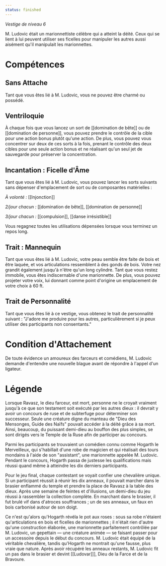 ```yaml
---
status: finished
---
```

*Vestige de niveau 6*

M. Ludovic était un marionnettiste célèbre qui a atteint la déité. Ceux qui se lient à lui peuvent utiliser ses ficelles pour manipuler les autres aussi aisément qu'il manipulait les marionnettes.

# Compétences

## Sans Attache
Tant que vous êtes lié à M. Ludovic, vous ne pouvez être charmé ou possédé.

## Ventriloquie
À chaque fois que vous lancez un sort de [[domination de bête]] ou de [[domination de personne]], vous pouvez prendre le contrôle de la cible pour une action bonus plutôt qu'une action. De plus, vous pouvez vous concentrer sur deux de ces sorts à la fois, prenant le contrôle des deux cibles pour une seule action bonus et ne réalisant qu'un seul jet de sauvegarde pour préserver la concentration.

## Incantation : Ficelle d'Âme
Tant que vous êtes lié à M. Ludovic, vous pouvez lancer les sorts suivants sans dépenser d'emplacement de sort ou de composantes matérielles : 

*À volonté :* [[Injonction]]

*2/jour chacun :* [[domination de bête]], [[domination de personne]]

*3/jour chacun :* [[compulsion]], [[danse irrésistible]]

Vous regagnez toutes les utilisations dépensées lorsque vous terminez un repos long.

## Trait : Mannequin
Tant que vous êtes lié à M. Ludovic, votre peau semble être faite de bois et être laquée, et vos articulations ressemblent à des gonds de bois. Votre nez grandit également jusqu'à n'être qu'un long cylindre. Tant que vous restez immobile, vous êtes indiscernable d'une marionnette. De plus, vous pouvez projeter votre voix, lui donnant comme point d'origine un emplacement de votre choix à 60 ft.

## Trait de Personnalité
Tant que vous êtes lié à ce vestige, vous obtenez le trait de personnalité suivant : "J'adore me produire pour les autres, particulièrement si je peux utiliser des participants non consentants."

# Condition d'Attachement
De toute évidence un amoureux des farceurs et comédiens, M. Ludovic demande d'entendre une nouvelle blague avant de répondre à l'appel d'un ligateur.

# Légende
Lorsque Ravasz, le dieu farceur, est mort, personne ne le croyait vraiment jusqu'à ce que son testament soit exécuté par les autres dieux : il devrait y avoir un concours de ruse et de subterfuge pour déterminer son successeur. Seule une créature digne du manteau de "Dieu des Mensonges, Guide des Naïfs" pouvait accéder à la déité grâce à sa mort. Ainsi, beaucoup, du puissant demi-dieu au bouffon des plus simples, se sont dirigés vers le Temple de la Ruse afin de participer au concours.

Parmi les participants se trouvaient un comédien connu comme Hogarth le Merveilleux, qui s'habillait d'une robe de magicien et qui réalisait des tours mondains à l'aide de son "assistant", une marionnette appelée M. Ludovic. Pendant le concours, Hogarth passa de justesse les qualifications mais réussi quand même à atteindre les dix derniers participants.

Pour le jeu final, chaque contestant se voyait confier une chevalière unique. Si un participant réussit à réunir les dix anneaux, il pouvait marcher dans le brasier enflammé du temple et prendre la place de Ravasz à la table des dieux. Après une semaine de feintes et d'illusions, un demi-dieu du jeu réussi à rassembler la collection complète. En marchant dans le brasier, il fut brulé vif dans d'atroces souffrances ; un de ses anneaux, un faux en bois carbonisé autour de son doigt.

Ce n'est qu'alors qu'Hogarth révéla le pot aux roses : sous sa robe n'étaient qu'articulations en bois et ficelles de marionnettes ; il n'était rien d'autre qu'une construction élaborée, une marionnette parfaitement contrôlée par M. Ludovic, un gepettain — une créature animée — se faisant passer pour un accessoire depuis le début du concours. M. Ludovic était équipé de la véritable chevalière, tandis qu'Hogarth ne montrait qu'une fausse, plus vraie que nature. Après avoir récupéré les anneaux restants, M. Ludovic fit un pas dans le brasier et devint [[Ludovar]]], Dieu de la Farce et de la Bravoure.
